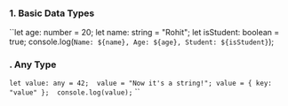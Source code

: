 
### **1. Basic Data Types**

``let age: number = 20; 
let name: string = "Rohit";
let isStudent: boolean = true; 
console.log(`Name: ${name}, Age: ${age}, Student: ${isStudent}`);

### **. Any Type**

`let value: any = 42; 
value = "Now it's a string!";
value = { key: "value" }; 
console.log(value);`
``